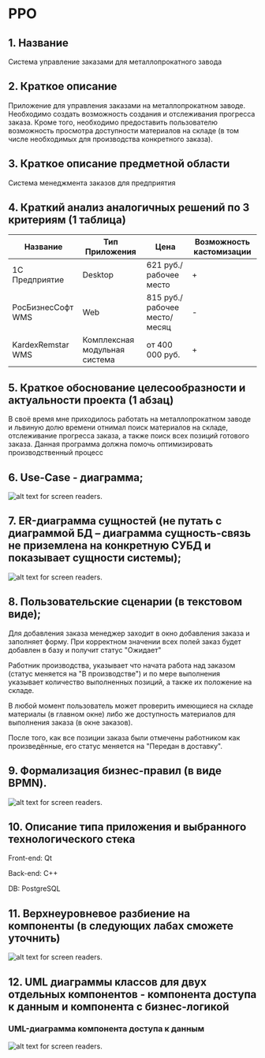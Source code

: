 # PPO

## 1. Название
Система управление заказами для металлопрокатного завода

## 2. Краткое описание
Приложение для управления заказами на металлопрокатном заводе. Необходимо создать возможность создания и отслеживания прогресса заказа. Кроме того, необходимо предоставить пользователю возможность просмотра доступности материалов на складе (в том числе необходимых для производства конкретного заказа).

## 3. Краткое описание предметной области
Система менеджмента заказов для предприятия

## 4. Краткий анализ аналогичных решений по 3 критериям (1 таблица)
| Название |Тип Приложения|Цена|Возможность кастомизации| 
|---------|------------|------|-----------------------|
| 1С Предприятие | Desktop | 621 руб./рабочее место | + |
| РосБизнесСофт WMS| Web | 815 руб./рабочее место/месяц | - |
| KardexRemstar WMS | Комплексная модульная система | от 400 000 руб.  | + |

## 5. Краткое обоснование целесообразности и актуальности проекта (1 абзац)
В своё время мне приходилось работать на металлопрокатном заводе и львиную долю времени отнимал поиск материалов на складе, отслеживание прогресса заказа, а также поиск всех позиций готового заказа. Данная программа должна помочь оптимизировать производственный процесс

## 6. Use-Case - диаграмма; 
![alt text for screen readers](/img/use_case.png).


## 7. ER-диаграмма сущностей (не путать с диаграммой БД – диаграмма сущность-связь не приземлена на конкретную СУБД и показывает сущности системы); 
![alt text for screen readers](/img/er.png).

## 8. Пользовательские сценарии (в текстовом виде);
Для добавления заказа менеджер заходит в окно добавления заказа и заполняет форму. При корректном значении всех полей заказ будет добавлен в базу и получит статус "Ожидает"

Работник производства, указывает что начата работа над заказом (статус меняется на "В производстве") и по мере выполнения указывает количество выполненных позиций, а также их положение на складе. 

В любой момент пользователь может проверить имеющиеся на складе материалы (в главном окне) либо же доступность материалов для выполнения заказа (в окне заказов).

После того, как все позиции заказа были отмечены работником как произведённые, его статус меняется на "Передан в доставку".

## 9. Формализация бизнес-правил (в виде BPMN).
![alt text for screen readers](/img/bpmn.png).

## 10. Описание типа приложения и выбранного технологического стека 
Front-end: Qt

Back-end: C++

DB: PostgreSQL

## 11. Верхнеуровневое разбиение на компоненты (в следующих лабах сможете уточнить)
![alt text for screen readers](/img/components.svg).

## 12. UML диаграммы классов для двух отдельных компонентов - компонента доступа к данным и компонента с бизнес-логикой
### UML-диаграмма компонента доступа к данным 
![alt text for screen readers](/img/data_uml.svg).
